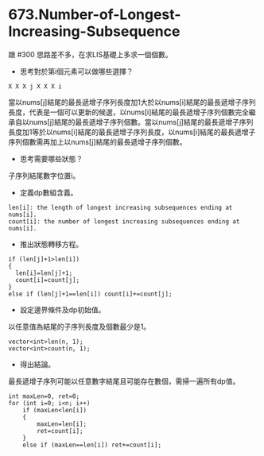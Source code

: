 # 673.Number-of-Longest-Increasing-Subsequence

跟 #300 思路差不多，在求LIS基礎上多求一個個數。

- 思考對於第i個元素可以做哪些選擇？

```
X X X j X X X i
```

當以nums[j]結尾的最長遞增子序列長度加1大於以nums[i]結尾的最長遞增子序列長度，代表是一個可以更新的候選，以nums[i]結尾的最長遞增子序列個數完全繼承自以nums[j]結尾的最長遞增子序列個數。當以nums[j]結尾的最長遞增子序列長度加1等於以nums[i]結尾的最長遞增子序列長度，以nums[i]結尾的最長遞增子序列個數需再加上以nums[j]結尾的最長遞增子序列個數。

- 思考需要哪些狀態？

子序列結尾數字位置i。

- 定義dp數組含義。

```
len[i]: the length of longest increasing subsequences ending at nums[i].
count[i]: the number of longest increasing subsequences ending at nums[i].
```

- 推出狀態轉移方程。

```
if (len[j]+1>len[i])
{
  len[i]=len[j]+1;
  count[i]=count[j];
}
else if (len[j]+1==len[i]) count[i]+=count[j];
```

- 設定邊界條件及dp初始值。

以任意值為結尾的子序列長度及個數最少是1。

```
vector<int>len(n, 1);
vector<int>count(n, 1);
```

- 得出結論。

最長遞增子序列可能以任意數字結尾且可能存在數個，需掃一遍所有dp值。

```
int maxLen=0, ret=0;
for (int i=0; i<n; i++)
    if (maxLen<len[i])
    {
        maxLen=len[i];
        ret=count[i];
    }
    else if (maxLen==len[i]) ret+=count[i];
```
